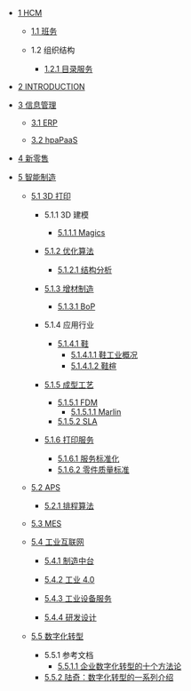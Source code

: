   - [1 HCM](/HCM/README.md)
    - [1.1 班务](/HCM/班务/README.md)
      
    - 1.2 组织结构
      - [1.2.1 目录服务](/HCM/组织结构/目录服务.md)
  - [2 INTRODUCTION](/INTRODUCTION.md)
  - [3 信息管理](/信息管理/README.md)
    - [3.1 ERP](/信息管理/ERP/README.md)
      
    - [3.2 hpaPaaS](/信息管理/hpaPaaS/README.md)
      
  - [4 新零售](/新零售/README.md)
    
  - [5 智能制造](/智能制造/README.md)
    - [5.1 3D 打印](/智能制造/3D%20打印/README.md)
      - 5.1.1 3D 建模
        - [5.1.1.1 Magics](/智能制造/3D%20打印/3D%20建模/Magics/README.md)
          
      - [5.1.2 优化算法](/智能制造/3D%20打印/优化算法/README.md)
        - [5.1.2.1 结构分析](/智能制造/3D%20打印/优化算法/结构分析.md)
      - [5.1.3 增材制造](/智能制造/3D%20打印/增材制造/README.md)
        - [5.1.3.1 BoP](/智能制造/3D%20打印/增材制造/BoP.md)
      - 5.1.4 应用行业
        - [5.1.4.1 鞋](/智能制造/3D%20打印/应用行业/鞋/README.md)
          - [5.1.4.1.1 鞋工业概况](/智能制造/3D%20打印/应用行业/鞋/鞋工业概况.md)
          - [5.1.4.1.2 鞋楦](/智能制造/3D%20打印/应用行业/鞋/鞋楦.md)
      - [5.1.5 成型工艺](/智能制造/3D%20打印/成型工艺/README.md)
        - [5.1.5.1 FDM](/智能制造/3D%20打印/成型工艺/FDM/README.md)
          - [5.1.5.1.1 Marlin](/智能制造/3D%20打印/成型工艺/FDM/Marlin.md)
        - [5.1.5.2 SLA](/智能制造/3D%20打印/成型工艺/SLA/README.md)
          
      - [5.1.6 打印服务](/智能制造/3D%20打印/打印服务/README.md)
        - [5.1.6.1 服务标准化](/智能制造/3D%20打印/打印服务/服务标准化.md)
        - [5.1.6.2 零件质量标准](/智能制造/3D%20打印/打印服务/零件质量标准.md)
    - [5.2 APS](/智能制造/APS/README.md)
      - [5.2.1 排程算法](/智能制造/APS/排程算法.md)
    - [5.3 MES](/智能制造/MES/README.md)
      
    - [5.4 工业互联网](/智能制造/工业互联网/README.md)
      - [5.4.1 制造中台](/智能制造/工业互联网/制造中台/README.md)
        
      - [5.4.2 工业 4.0](/智能制造/工业互联网/工业%204.0/README.md)
        
      - [5.4.3 工业设备服务](/智能制造/工业互联网/工业设备服务/README.md)
        
      - [5.4.4 研发设计](/智能制造/工业互联网/研发设计/README.md)
        
    - [5.5 数字化转型](/智能制造/数字化转型/README.md)
      - 5.5.1 参考文档
        - [5.5.1.1 企业数字化转型的十个方法论](/智能制造/数字化转型/参考文档/2021-企业数字化转型的十个方法论.md)
      - [5.5.2 陆奇：数字化转型的一系列介绍](/智能制造/数字化转型/陆奇：数字化转型的一系列介绍.md)